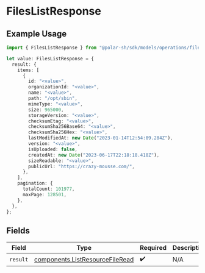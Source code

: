 # FilesListResponse

## Example Usage

```typescript
import { FilesListResponse } from "@polar-sh/sdk/models/operations/fileslist.js";

let value: FilesListResponse = {
  result: {
    items: [
      {
        id: "<value>",
        organizationId: "<value>",
        name: "<value>",
        path: "/opt/sbin",
        mimeType: "<value>",
        size: 965000,
        storageVersion: "<value>",
        checksumEtag: "<value>",
        checksumSha256Base64: "<value>",
        checksumSha256Hex: "<value>",
        lastModifiedAt: new Date("2023-01-14T12:54:09.284Z"),
        version: "<value>",
        isUploaded: false,
        createdAt: new Date("2023-06-17T22:18:18.418Z"),
        sizeReadable: "<value>",
        publicUrl: "https://crazy-mousse.com/",
      },
    ],
    pagination: {
      totalCount: 101977,
      maxPage: 128501,
    },
  },
};
```

## Fields

| Field                                                                              | Type                                                                               | Required                                                                           | Description                                                                        |
| ---------------------------------------------------------------------------------- | ---------------------------------------------------------------------------------- | ---------------------------------------------------------------------------------- | ---------------------------------------------------------------------------------- |
| `result`                                                                           | [components.ListResourceFileRead](../../models/components/listresourcefileread.md) | :heavy_check_mark:                                                                 | N/A                                                                                |